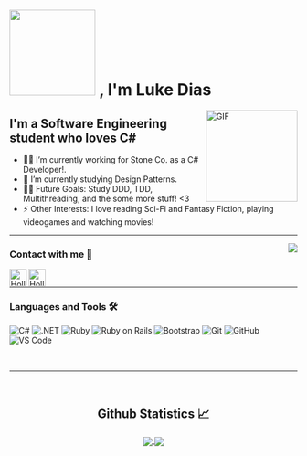 # <img width="150px" src="https://www.askideas.com/media/07/Hello-Animated-Header-Image.gif" /> , I'm Luke Dias

<img align="right" alt="GIF" height="160px" src="https://media.giphy.com/media/du3J3cXyzhj75IOgvA/giphy.gif" />

## I'm a Software Engineering student who loves C#

- 👨‍💻 I’m currently working for Stone Co. as a C# Developer!.
- 🌱 I’m currently studying Design Patterns.
- 💪🏼 Future Goals: Study DDD, TDD, Multithreading, and the some more stuff! <3
- ⚡ Other Interests: I love reading Sci-Fi and Fantasy Fiction, playing videogames and  watching movies!

---

<img align="right" src="http://estruyf-github.azurewebsites.net/api/VisitorHit?user=LukeDias42&repo=LukeDias42&countColorcountColor&countColor=%237B1E7B"/>

### Contact with me 📝

[<img align="left" alt="HollowWizard | LinkedIn" height="30px" src="https://www.flaticon.com/svg/static/icons/svg/725/725337.svg"/>][linkedin]
[<img align="left" alt="HollowWizard | Instagram" height="30px" src="https://image.flaticon.com/icons/svg/725/725278.svg" />][instagram]

<br />

---

### Languages and Tools 🛠 

![C#](https://img.shields.io/badge/-%23-purple?logo=c#)
![.NET](https://img.shields.io/badge/-.NET-blue?logo=.NET)
![Ruby](https://img.shields.io/badge/-Ruby-red?logo=ruby)
![Ruby on Rails](https://img.shields.io/badge/-Ruby%20on%20Rails-red?logo=ruby-on-rails)
![Bootstrap](https://img.shields.io/badge/-Bootstrap-563D7C?style=flat-square&logo=Bootstrap)
![Git](https://img.shields.io/badge/-Git-%23F05032?style=flat-square&logo=git&logoColor=%23ffffff)
![GitHub](https://img.shields.io/badge/-GitHub-181717?style=flat-square&logo=github)
![VS Code](http://img.shields.io/badge/-VS%20Code-007ACC?style=flat-square&logo=visual-studio-code&logoColor=ffffff)

<br/>

---

<br/>

  <h2 align="center"> Github Statistics 📈 </h2>
  
  <div align="center"> 
     <a href="">
      <img align="center" src="https://github-readme-stats.vercel.app/api?username=LukeDias42&show_icons=true&theme=tokyonight&count_private=true" />
    </a>
    <a href="">
      <img align="center" src="https://github-readme-stats.vercel.app/api/top-langs/?username=LukeDias42&theme=tokyonight&line_height=40&hide=shader,html&count_private=true"/>
    </a>
</div

<br/>

[instagram]: https://www.instagram.com/ged_fenrirluke/
[linkedin]: https://www.linkedin.com/in/lucasdiasufrj/
